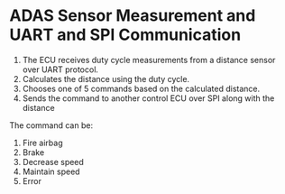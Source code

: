 # ADAS Sensor Measurement and UART and SPI Communication

1. The ECU receives duty cycle measurements from a distance sensor over UART protocol.
2. Calculates the distance using the duty cycle.
3. Chooses one of 5 commands based on the calculated distance.
4. Sends the command to another control ECU over SPI along with the distance

The command can be:
1. Fire airbag
2. Brake
3. Decrease speed
4. Maintain speed
5. Error